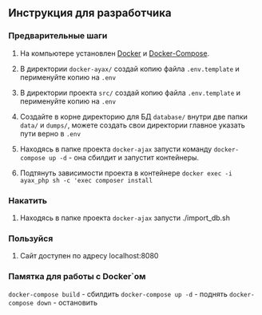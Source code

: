 ## Инструкция для разработчика

### Предварительные шаги
1. На компьютере установлен [Docker](https://docs.docker.com/get-docker/) и [Docker-Compose](https://docs.docker.com/compose/install/).
2. В директории `docker-ayax/` cоздай копию файла `.env.template` и перименуйте копию на `.env`
3. В директории проекта `src/` cоздай копию файла `.env.template` и перименуйте копию на `.env`
4. Создайте в корне директорию для БД `database/` внутри две папки `data/` и `dumps/`, можете создать свои директории главное указать пути верно в `.env`


1. Находясь в папке проекта `docker-ajax` запусти команду `docker-compose up -d` - она сбилдит и запустит контейнеры.
2. Подтянуть зависимости проекта в контейнере `docker exec -i ayax_php sh -c 'exec composer install`

### Накатить 
1. Находясь в папке проекта `docker-ajax` запусти ./import_db.sh

### Пользуйся 
1. Сайт доступен по адресу localhost:8080

### Памятка для работы с Docker`ом
`docker-compose build` - сбилдить
`docker-compose up -d` - поднять 
`docker-compose down`  - остановить

